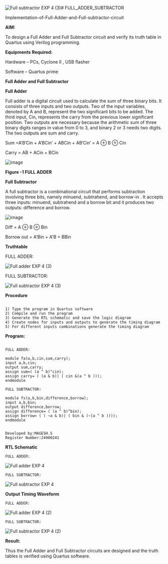 ![Full subtractor EXP 4 (3)](https://github.com/user-attachments/assets/3389bbf0-423c-4627-9375-0592de7047fe)# FULL_ADDER_SUBTRACTOR

Implementation-of-Full-Adder-and-Full-subtractor-circuit

**AIM:**

To design a Full Adder and Full Subtractor circuit and verify its truth table in Quartus using Verilog programming.

**Equipments Required:**

Hardware – PCs, Cyclone II , USB flasher

Software – Quartus prime

**Full Adder and Full Subtractor**

**Full Adder**

Full adder is a digital circuit used to calculate the sum of three binary bits. It consists of three inputs and two outputs. Two of the input variables, denoted by A and B, represent the two significant bits to be added. The third input, Cin, represents the carry from the previous lower significant position. Two outputs are necessary because the arithmetic sum of three binary digits ranges in value from 0 to 3, and binary 2 or 3 needs two digits. The two outputs are sum and carry.

Sum =A’B’Cin + A’BCin’ + ABCin + AB’Cin’ = A ⊕ B ⊕ Cin 

Carry = AB + ACin + BCin

![image](https://github.com/naavaneetha/FULL_ADDER_SUBTRACTOR/assets/154305477/0f30ba51-5ffb-4198-845f-18e054f675e7)

**Figure -1 FULL ADDER**

**Full Subtractor**

A full subtractor is a combinational circuit that performs subtraction involving three bits, namely minuend, subtrahend, and borrow-in . It accepts three inputs: minuend, subtrahend and a borrow bit and it produces two outputs: difference and borrow.

![image](https://github.com/naavaneetha/FULL_ADDER_SUBTRACTOR/assets/154305477/02b24f51-ab51-4304-9ad6-7b81ffc1ead5)

Diff = A ⊕ B ⊕ Bin 

Borrow out = A'Bin + A'B + BBin

**Truthtable**

FULL ADDER:


![Full adder EXP 4 (3)](https://github.com/user-attachments/assets/a8fa1a11-bf57-449d-8e36-ddcef46bd61d)


FULL SUBTRACTOR:


![Full subtractor EXP 4 (3)](https://github.com/user-attachments/assets/6f6e3352-31be-4fc8-97b3-76c39a9e097a)




**Procedure**

```

1) Type the program in Quartus software
2) Compile and run the program
3) Generate the RTL schematic and save the logic diagram
4) Create nodes for inputs and outputs to generate the timing diagram
5) For different inputs combinations generate the timing diagram

```

**Program:**

```

FULL ADDER:

module fa(a,b,cin,sum,carry);
input a,b,cin;
output sum,carry;
assign sum=( (a ^ b)^cin);
assign carry= ( (a & b)| ( cin &(a ^ b )));
endmodule

FULL SUBTRACTOR:

module fs(a,b,bin,difference,borrow);
input a,b,bin;
output difference,borrow;
assign difference= ( (a ^ b)^bin);
assign borrow= ( ( ~a & b)| ( bin & (~(a ^ b ))));
endmodule

```

```

Developed by:MAGESH.S
Register Number:24900241

```

**RTL Schematic**

```
FULL ADDER:

```

![Full adder EXP 4](https://github.com/user-attachments/assets/8a225dc4-7221-4fc3-bd03-79b4960c92b1)

```
FULL SUBTRACTOR:
```

![Full subtractor EXP 4](https://github.com/user-attachments/assets/51de4b6f-3e00-433d-a337-18a4f70280c2)


**Output Timing Waveform**

```
FULL ADDER:
```

![Full adder EXP 4 (2)](https://github.com/user-attachments/assets/9c077610-ba39-4925-8eab-14c9558e99b1)


```
FULL SUBTRACTOR:
```

![Full subtractor EXP 4 (2)](https://github.com/user-attachments/assets/acf81ac8-1c93-44e4-8585-617a49e9a414)


**Result:**

Thus the Full Adder and Full Subtractor circuits are designed and the truth tables is verified using Quartus software.



